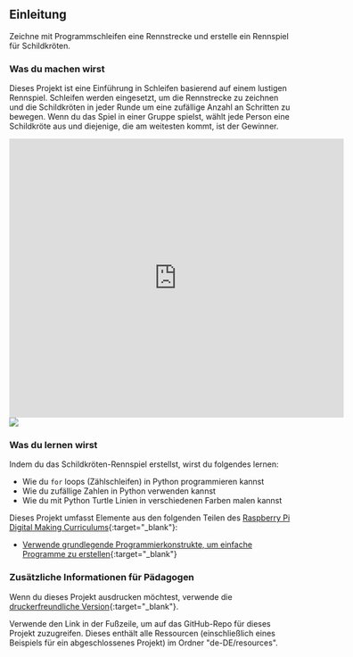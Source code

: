 ## Einleitung

Zeichne mit Programmschleifen eine Rennstrecke und erstelle ein Rennspiel für Schildkröten.

### Was du machen wirst

Dieses Projekt ist eine Einführung in Schleifen basierend auf einem lustigen Rennspiel. Schleifen werden eingesetzt, um die Rennstrecke zu zeichnen und die Schildkröten in jeder Runde um eine zufällige Anzahl an Schritten zu bewegen. Wenn du das Spiel in einer Gruppe spielst, wählt jede Person eine Schildkröte aus und diejenige, die am weitesten kommt, ist der Gewinner.

<div class="trinket">
  <iframe src="https://trinket.io/embed/python/9339862606?outputOnly=true&start=result" width="600" height="500" frameborder="0" marginwidth="0" marginheight="0" allowfullscreen>
  </iframe>
  <img src="images/race-finished.png">
</div>

### Was du lernen wirst

Indem du das Schildkröten-Rennspiel erstellst, wirst du folgendes lernen:

+ Wie du `for` loops (Zählschleifen) in Python programmieren kannst
+ Wie du zufällige Zahlen in Python verwenden kannst
+ Wie du mit Python Turtle Linien in verschiedenen Farben malen kannst

Dieses Projekt umfasst Elemente aus den folgenden Teilen des [Raspberry Pi Digital Making Curriculums](https://rpf.io/curriculum){:target="_blank"}:

+ [Verwende grundlegende Programmierkonstrukte, um einfache Programme zu erstellen](https://www.raspberrypi.org/curriculum/programming/creator/){:target="_blank"}

### Zusätzliche Informationen für Pädagogen

Wenn du dieses Projekt ausdrucken möchtest, verwende die [druckerfreundliche Version](https://projects.raspberrypi.org/de-DE/projects/turtle-race/print){:target="_blank"}.

Verwende den Link in der Fußzeile, um auf das GitHub-Repo für dieses Projekt zuzugreifen. Dieses enthält alle Ressourcen (einschließlich eines Beispiels für ein abgeschlossenes Projekt) im Ordner "de-DE/resources".